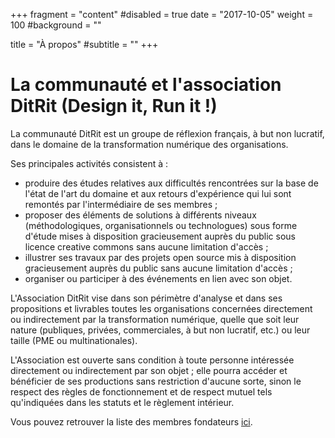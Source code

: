 +++
fragment = "content"
#disabled = true
date = "2017-10-05"
weight = 100
#background = ""

title = "À propos"
#subtitle = ""
+++

# La communauté et l'association DitRit (Design it, Run it !)

La communauté DitRit est un groupe de réflexion français, à but non lucratif, dans le domaine de la transformation numérique des organisations.

Ses principales activités consistent à&nbsp;:

* produire des études relatives aux difficultés rencontrées sur la base de l'état de l'art du domaine et aux retours d'expérience qui lui sont remontés par l'intermédiaire de ses membres&nbsp;;
* proposer des éléments de solutions à différents niveaux (méthodologiques, organisationnels ou technologues) sous forme d'étude mises à disposition gracieusement auprès du public sous licence creative commons sans aucune limitation d'accès&nbsp;;
* illustrer ses travaux par des projets open&nbsp;source mis à disposition gracieusement auprès du public sans aucune limitation d'accès&nbsp;;
* organiser ou participer à des événements en lien avec son objet.

L'Association DitRit vise dans son périmètre d'analyse et dans ses propositions et livrables toutes les organisations concernées directement ou indirectement par la transformation numérique, quelle que soit leur nature (publiques, privées, commerciales, à but non lucratif, etc.) ou leur taille (PME ou multinationales).

L'Association est ouverte sans condition à toute personne intéressée directement ou indirectement par son objet&nbsp;; elle pourra accéder et bénéficier de ses productions sans restriction d'aucune sorte, sinon le respect des règles de fonctionnement et de respect mutuel tels qu'indiquées dans les statuts et le règlement intérieur.

Vous pouvez retrouver la liste des membres fondateurs [ici](/founders).
